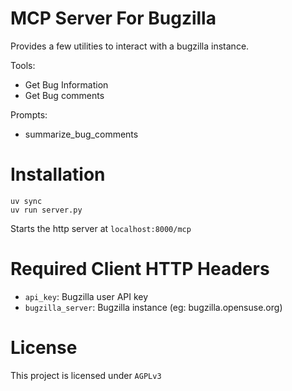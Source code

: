 # MCP Server For Bugzilla

Provides a few utilities to interact with a bugzilla instance.

Tools:

- Get Bug Information
- Get Bug comments

Prompts:

- summarize_bug_comments

# Installation

```
uv sync
uv run server.py
```

Starts the http server at `localhost:8000/mcp`

# Required Client HTTP Headers

- `api_key`: Bugzilla user API key
- `bugzilla_server`: Bugzilla instance (eg: bugzilla.opensuse.org)

# License

This project is licensed under `AGPLv3`
